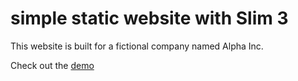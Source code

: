 # simple static website with Slim 3

This website is built for a fictional company named Alpha Inc.

Check out the [demo](http://phpocean.com/demo/alphainc/)
